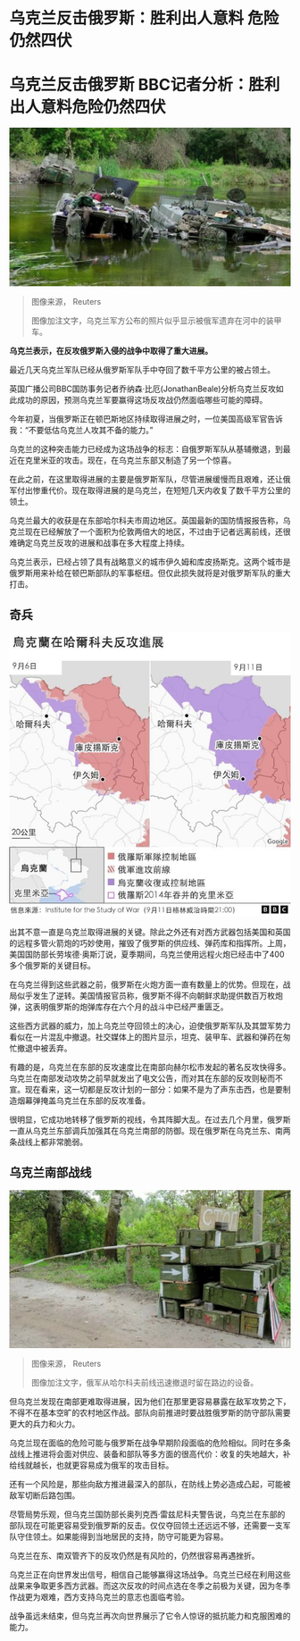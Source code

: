 # 乌克兰反击俄罗斯：胜利出人意料 危险仍然四伏

#  乌克兰反击俄罗斯 BBC记者分析：胜利出人意料危险仍然四伏


![乌克兰军方公布的照片似乎显示被俄军遗弃在河中的装甲车](_126684560_840d491f-48a5-484e-bd8b-e8a1c77dc40c.jpg)

> 图像来源，  Reuters
>
> 图像加注文字，乌克兰军方公布的照片似乎显示被俄军遗弃在河中的装甲车。

**乌克兰表示，在反攻俄罗斯入侵的战争中取得了重大进展。**

最近几天乌克兰军队已经从俄罗斯军队手中夺回了数千平方公里的被占领土。

英国广播公司BBC国防事务记者乔纳森·比厄(JonathanBeale)分析乌克兰反攻如此成功的原因，预测乌克兰军要赢得这场反攻战仍然面临哪些可能的障碍。

今年初夏，当俄罗斯正在顿巴斯地区持续取得进展之时，一位美国高级军官告诉我：“不要低估乌克兰人攻其不备的能力。”

乌克兰的这种突击能力已经成为这场战争的标志：自俄罗斯军队从基辅撤退，到最近在克里米亚的攻击。现在，在乌克兰东部又制造了另一个惊喜。

在此之前，在这里取得进展的主要是俄罗斯军队，尽管进展缓慢而且艰难，还让俄军付出惨重代价。现在取得进展的是乌克兰，在短短几天内收复了数千平方公里的领土。

乌克兰最大的收获是在东部哈尔科夫市周边地区。英国最新的国防情报报告称，乌克兰现在已经解放了一个面积为伦敦两倍大的地区，不过由于记者远离前线，还很难确定乌克兰反攻的进展和战事在多大程度上持续。

乌克兰表示，已经占领了具有战略意义的城市伊久姆和库皮扬斯克。这两个城市是俄罗斯用来补给在顿巴斯部队的军事枢纽。但仅此损失就将是对俄罗斯军队的重大打击。

##  奇兵

![乌克兰反攻进展图示](_126695669_40f8fb4a-93cc-431d-99a7-ff72be6701e1.jpg)

出其不意一直是乌克兰取得进展的关键。除此之外还有对西方武器包括美国和英国的远程多管火箭炮的巧妙使用，摧毁了俄罗斯的供应线、弹药库和指挥所。上周，美国国防部长劳埃德·奥斯汀说，夏季期间，乌克兰使用远程火炮已经击中了400多个俄罗斯的关键目标。

在乌克兰得到这些武器之前，俄罗斯在火炮方面一直有数量上的优势。但现在，战局似乎发生了逆转。美国情报官员称，俄罗斯不得不向朝鲜求助提供数百万枚炮弹，这表明俄罗斯的炮弹库存在六个月的战斗中已经严重匮乏。

这些西方武器的威力，加上乌克兰夺回领土的决心，迫使俄罗斯军队及其盟军势力看似在一片混乱中撤退。社交媒体上的图片显示，坦克、装甲车、武器和弹药在匆忙撤退中被丢弃。

有趣的是，乌克兰在东部的反攻速度比在南部向赫尔松市发起的著名反攻快得多。乌克兰在南部发动攻势之前早就发出了电文公告，而对其在东部的反攻则秘而不宣。现在看来，这一切都是反攻计划的一部分：如果不是为了声东击西，也是要制造烟幕弹掩盖乌克兰在东部的反攻准备。

很明显，它成功地转移了俄罗斯的视线，令其阵脚大乱。在过去几个月里，俄罗斯一直从乌克兰东部调兵加强其在乌克兰南部的防御。现在俄罗斯在乌克兰东、南两条战线上都非常脆弱。

##  乌克兰南部战线

![俄军从哈尔科夫前线迅速撤退时留在路边的设备](_126684564_5ec92ae8-1fe8-42a7-91fd-48903ee50c9b.jpg)

> 图像来源，  Reuters
>
> 图像加注文字，俄军从哈尔科夫前线迅速撤退时留在路边的设备。

但乌克兰发现在南部更难取得进展，因为他们在那里更容易暴露在敌军攻势之下，不得不在基本空旷的农村地区作战。部队向前推进时要战胜俄罗斯的防守部队需要更大的兵力和火力。

乌克兰现在面临的危险可能与俄罗斯在战争早期阶段面临的危险相似。同时在多条战线上推进将会面对供应、装备和部队等多方面的很高代价：收复的失地越大，补给线就越长，也就更容易成为俄军的攻击目标。

还有一个风险是，那些向敌方推进最深入的部队，在防线上势必造成凸起，可能被敌军切断后路包围。

尽管局势乐观，但乌克兰国防部长奥列克西·雷兹尼科夫警告说，乌克兰在东部的部队现在可能更容易受到俄罗斯的反击。仅仅夺回领土还远远不够，还需要一支军队守住领土。如果能得到当地居民的支持，防守可能更为容易。

乌克兰在东、南双管齐下的反攻仍然是有风险的，仍然很容易再遇挫折。

乌克兰正在向世界发出信号，相信自己能够赢得这场战争。乌克兰已经在利用这些战果来争取更多西方武器。而这次反攻的时间点选在冬季之前极为关键，因为冬季作战更为艰难，西方支持乌克兰的意志也面临考验。

战争虽远未结束，但乌克兰再次向世界展示了它令人惊讶的抵抗能力和克服困难的能力。



